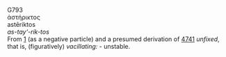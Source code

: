 <body>
  <p>G793<br>  ἀστήρικτος  <br> astēriktos  <br><i>as-tay‘-rik-tos </i><br>From <a href="g0001.htm">1</a> (as a negative particle) and a presumed derivation of <a href="g4741.htm">4741</a>  <i>unfixed</i>, that is, (figuratively) <i>vacillating:</i> - unstable.<br></p>
 </body>